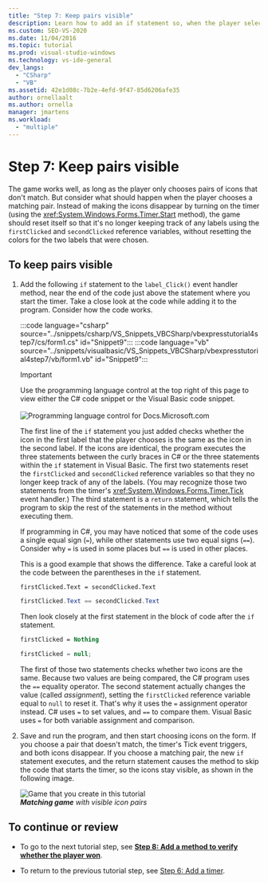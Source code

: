 ```yaml
---
title: "Step 7: Keep pairs visible"
description: Learn how to add an if statement so, when the player selects a matching pair of icons, the icons stay visible.
ms.custom: SEO-VS-2020
ms.date: 11/04/2016
ms.topic: tutorial
ms.prod: visual-studio-windows
ms.technology: vs-ide-general
dev_langs: 
  - "CSharp"
  - "VB"
ms.assetid: 42e1d08c-7b2e-4efd-9f47-85d6206afe35
author: ornellaalt
ms.author: ornella
manager: jmartens
ms.workload:
  - "multiple"
---
```

# Step 7: Keep pairs visible
The game works well, as long as the player only chooses pairs of icons that don't match. But consider what should happen when the player chooses a matching pair. Instead of making the icons disappear by turning on the timer (using the <xref:System.Windows.Forms.Timer.Start> method), the game should reset itself so that it's no longer keeping track of any labels using the `firstClicked` and `secondClicked` reference variables, without resetting the colors for the two labels that were chosen.

## To keep pairs visible

1. Add the following `if` statement to the `label_Click()` event handler method, near the end of the code just above the statement where you start the timer. Take a close look at the code while adding it to the program. Consider how the code works.

     :::code language="csharp" source="../snippets/csharp/VS_Snippets_VBCSharp/vbexpresstutorial4step7/cs/form1.cs" id="Snippet9":::
     :::code language="vb" source="../snippets/visualbasic/VS_Snippets_VBCSharp/vbexpresstutorial4step7/vb/form1.vb" id="Snippet9":::

     > [!IMPORTANT]
     > Use the programming language control at the top right of this page to view either the C# code snippet or the Visual Basic code snippet.<br><br>![Programming language control for Docs.Microsoft.com](../ide/media/docs-programming-language-control.png)

     The first line of the `if` statement you just added checks whether the icon in the first label that the player chooses is the same as the icon in the second label. If the icons are identical, the program executes the three statements between the curly braces in C# or the three statements within the `if` statement in Visual Basic. The first two statements reset the `firstClicked` and `secondClicked` reference variables so that they no longer keep track of any of the labels. (You may recognize those two statements from the timer's <xref:System.Windows.Forms.Timer.Tick> event handler.) The third statement is a `return` statement, which tells the program to skip the rest of the statements in the method without executing them.

     If programming in C#, you may have noticed that some of the code uses a single equal sign (`=`), while other statements use two equal signs (`==`). Consider why `=` is used in some places but `==` is used in other places.

     This is a good example that shows the difference. Take a careful look at the code between the parentheses in the `if` statement.

    ```vb
    firstClicked.Text = secondClicked.Text
    ```

    ```csharp
    firstClicked.Text == secondClicked.Text
    ```

     Then look closely at the first statement in the block of code after the `if` statement.

    ```vb
    firstClicked = Nothing
    ```

    ```csharp
    firstClicked = null;
    ```

     The first of those two statements checks whether two icons are the same. Because two values are being compared, the C# program uses the `==` equality operator. The second statement actually changes the value (called *assignment*), setting the `firstClicked` reference variable equal to `null` to reset it. That's why it uses the `=` assignment operator instead. C# uses `=` to set values, and `==` to compare them. Visual Basic uses `=` for both variable assignment and comparison.

2. Save and run the program, and then start choosing icons on the form. If you choose a pair that doesn't match, the timer's Tick event triggers, and both icons disappear. If you choose a matching pair, the new `if` statement executes, and the return statement causes the method to skip the code that starts the timer, so the icons stay visible, as shown in the following image.

     ![Game that you create in this tutorial](../ide/media/express_finishedgame.png)<br/>
***Matching game*** *with visible icon pairs*

## To continue or review

- To go to the next tutorial step, see **[Step 8: Add a method to verify whether the player won](../ide/step-8-add-a-method-to-verify-whether-the-player-won.md)**.

- To return to the previous tutorial step, see [Step 6: Add a timer](../ide/step-6-add-a-timer.md).
